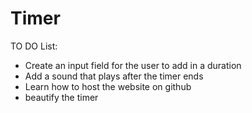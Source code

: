 # Timer
 
TO DO List:
- Create an input field for the user to add in a duration
- Add a sound that plays after the timer ends
- Learn how to host the website on github
- beautify the timer
